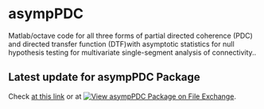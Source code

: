 # asympPDC
Matlab/octave code for all three forms of partial directed coherence (PDC) and directed transfer function (DTF)with asymptotic statistics for null hypothesis testing for multivariate single-segment analysis of connectivity..

## Latest update for asympPDC Package

Check [at this link](https://github.com/asymppdc/asympPDC) or at [![View asympPDC Package on File Exchange](https://www.mathworks.com/matlabcentral/images/matlab-file-exchange.svg)](https://www.mathworks.com/matlabcentral/fileexchange/116290-asymppdc-package).
